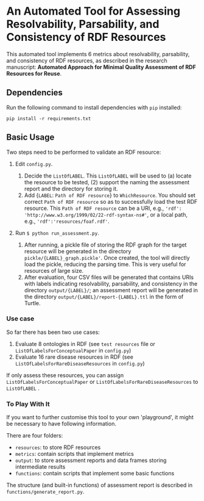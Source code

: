 # An Automated Tool for Assessing Resolvability, Parsability, and Consistency of RDF Resources    

This automated tool implements 6 metrics about resolvability, parsability, and consistency of RDF resources, 
as described in the research manuscript: 
**Automated Approach for Minimal Quality Assessment of RDF Resources for Reuse**.

## Dependencies
Run the following command to install dependencies with `pip` installed:
 
```
pip install -r requirements.txt
```

## Basic Usage
Two steps need to be performed to validate an RDF resource:
1. Edit `config.py`. 
    1. Decide the `ListOfLABEL`. This `ListOfLABEL` will be used to (a) locate the resource to be tested, (2) support 
    the naming the assessment report and the directory for storing it. 
    2. Add {`LABEL`: `Path of RDF resource`} to `WhichResource`. 
    You should set correct `Path of RDF resource` so as to successfully load the test RDF resource. 
    This `Path of RDF resource` can be a URI, e.g., `'rdf': 'http://www.w3.org/1999/02/22-rdf-syntax-ns#'`, 
    or a local path, e.g., `'rdf':'resources/foaf.rdf'`.
    
2. Run `$ python run_assessment.py`.
    1. After running, a pickle file of storing the RDF graph for the target resource will be generated in the directory 
  `pickle/{LABEL}_graph.pickle'`. Once created, the tool will directly load the pickle, reducing the parsing time. 
  This is very useful for resources of large size.
    2. After evaluation, four CSV files will be generated that contains URIs with labels indicating resolvability, 
    parsability, and consistency in the directory `output/{LABEL}/`; 
    an assessment report will be generated in the directory `output/{LABEL}/report-{LABEL}.ttl` in the form of Turtle.

### Use case 
So far there has been two use cases:  
1. Evaluate 8 ontologies in RDF (see `test resources` file or `ListOfLabelsForConceptualPaper` in `config.py`) 
2. Evaluate 16 rare disease resources in RDF (see `ListOfLabelsForRareDiseaseResources` in `config.py`)

If only assess these resources, you can assign  `ListOfLabelsForConceptualPaper` or 
`ListOfLabelsForRareDiseaseResources` to `ListOfLABEL` .
    
### To Play With It 
If you want to further customise this tool to your own 'playground', it might be necessary to have following information.

There are four folders:

* `resources`: to store RDF resources
* `metrics`: contain scripts that implement metrics
* `output`: to store assessment reports and data frames storing intermediate results
* `functions`: contain scripts that implement some basic functions 

The structure (and built-in functions) of assessment report is described in `functions/generate_report.py`. 